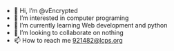 - 👋 Hi, I’m @vEncrypted
- 👀 I’m interested in computer programing
- 🌱 I’m currently learning Web development and python
- 💞️ I’m looking to collaborate on nothing
- 📫 How to reach me 921482@lcps.org

<!---
vEncrypted/vEncrypted is a ✨ special ✨ repository because its `README.md` (this file) appears on your GitHub profile.
You can click the Preview link to take a look at your changes.
--->
